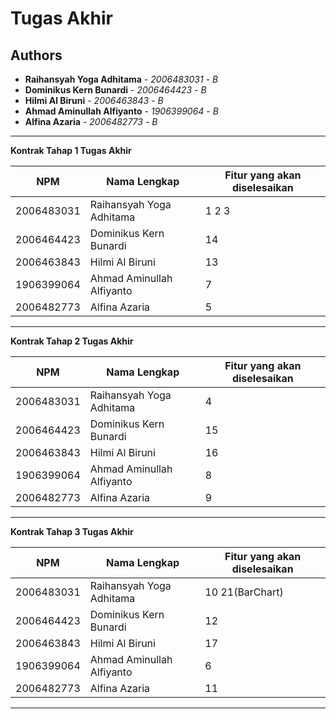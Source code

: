 # Tugas Akhir
## Authors
* **Raihansyah Yoga Adhitama** - *2006483031* - *B*
* **Dominikus Kern Bunardi** - *2006464423* - *B*
* **Hilmi Al Biruni** - *2006463843* - *B*
* **Ahmad Aminullah Alfiyanto** - *1906399064* - *B*
* **Alfina Azaria** - *2006482773* - *B*

---
**Kontrak Tahap 1 Tugas Akhir**

| NPM | Nama Lengkap | Fitur yang akan diselesaikan  |
| ----------| --- | ---------- | 
| 2006483031 | Raihansyah Yoga Adhitama | 1 2 3 |
| 2006464423 | Dominikus Kern Bunardi  | 14 |
| 2006463843| Hilmi Al Biruni | 13 |
| 1906399064 | Ahmad Aminullah Alfiyanto | 7 |
| 2006482773 | Alfina Azaria | 5 |

---
**Kontrak Tahap 2 Tugas Akhir**

| NPM | Nama Lengkap | Fitur yang akan diselesaikan  |
| ----------| --- | ---------- | 
| 2006483031 | Raihansyah Yoga Adhitama | 4 |
| 2006464423 | Dominikus Kern Bunardi  | 15 |
| 2006463843| Hilmi Al Biruni | 16 |
| 1906399064 | Ahmad Aminullah Alfiyanto | 8 |
| 2006482773 | Alfina Azaria | 9 |

---
**Kontrak Tahap 3 Tugas Akhir**

| NPM | Nama Lengkap | Fitur yang akan diselesaikan  |
| ----------| --- | ---------- | 
| 2006483031 | Raihansyah Yoga Adhitama | 10 21(BarChart) |
| 2006464423 | Dominikus Kern Bunardi  | 12 |
| 2006463843| Hilmi Al Biruni | 17 |
| 1906399064 | Ahmad Aminullah Alfiyanto | 6 |
| 2006482773 | Alfina Azaria | 11 |
---
